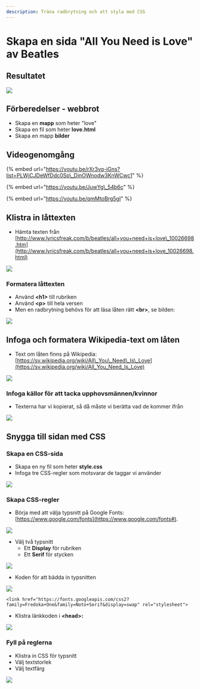 ```yaml
---
description: Träna radbrytning och att styla med CSS
---
```


# Skapa en sida "All You Need is Love" av Beatles

## Resultatet

![](../.gitbook/assets/image%20%2830%29.png)

## Förberedelser - webbrot

* Skapa en **mapp** som heter "love"
* Skapa en fil som heter **love.html**
* Skapa en mapp **bilder**

## Videogenomgång

{% embed url="https://youtu.be/rXr3vq-iGns?list=PLWjCJDeWfDdc0Sp\_DinOWnodw3KnWCwc1" %}

{% embed url="https://youtu.be/JuwYg\_54b6c" %}

{% embed url="https://youtu.be/qmMtoBrg5gI" %}



## **Klistra in låttexten**

* Hämta texten från [http://www.lyricsfreak.com/b/beatles/all+you+need+is+love\_10026698.htm](http://www.lyricsfreak.com/b/beatles/all+you+need+is+love_10026698.html)

![](../.gitbook/assets/image%20%2814%29.png)

### **Formatera låttexten**

* Använd  **&lt;h1&gt;** till rubriken
* Använd **&lt;p&gt;** till hela versen
* Men en radbrytning behövs för att läsa låten rätt **&lt;br&gt;**, se bilden:

![](../.gitbook/assets/image%20%2828%29.png)

## **Infoga och formatera Wikipedia-text om låten**

* Text om låten finns på Wikipedia: [https://sv.wikipedia.org/wiki/All\_You\_Need\_Is\_Love](https://sv.wikipedia.org/wiki/All_You_Need_Is_Love)

![](../.gitbook/assets/image%20%2813%29.png)

### **Infoga källor för att tacka upphovsmännen/kvinnor**

* Texterna har vi kopierat, så då måste vi berätta vad de kommer ifrån

![](../.gitbook/assets/image%20%285%29.png)

## **Snygga till sidan med CSS**

### Skapa en CSS-sida

* Skapa en ny fil som heter **style.css**
* Infoga tre CSS-regler som motsvarar de taggar vi använder

![](../.gitbook/assets/image%20%2821%29.png)

### Skapa CSS-regler 

* Börja med att välja typsnitt på Google Fonts: [https://www.google.com/fonts](https://www.google.com/fonts#).

![](../.gitbook/assets/image%20%2822%29.png)

* Välj två typsnitt
  * Ett **Display** för rubriken
  * Ett **Serif** för stycken

![](../.gitbook/assets/image%20%2826%29.png)

* Koden för att bädda in typsnitten

![](../.gitbook/assets/image%20%286%29.png)

```markup
<link href="https://fonts.googleapis.com/css2?family=Fredoka+One&family=Noto+Serif&display=swap" rel="stylesheet">
```

* Klistra länkkoden i **&lt;head&gt;:**

![](../.gitbook/assets/image%20%287%29.png)

### Fyll på reglerna

* Klistra in CSS för typsnitt
* Välj textstorlek
* Välj textfärg

![](../.gitbook/assets/image%20%2815%29.png)

